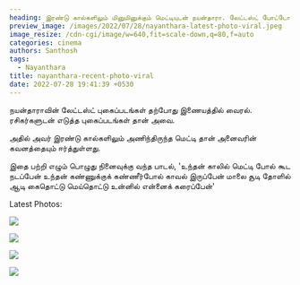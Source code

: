 ```yaml
---
heading: இரண்டு கால்களிலும் மினுமினுக்கும் மெட்டியுடன் நயன்தாரா. லேட்டஸ்ட் போட்டோ வைரல்.
preview_image: /images/2022/07/28/nayanthara-latest-photo-viral.jpeg
image_resize: /cdn-cgi/image/w=640,fit=scale-down,q=80,f=auto
categories: cinema
authors: Santhosh
tags:
  - Nayanthara
title: nayanthara-recent-photo-viral
date: 2022-07-28 19:41:39 +0530
---
```

நயன்தாராவின் லேட்டஸ்ட் புகைப்படங்கள் தற்போது இணையத்தில் வைரல். ரசிகர்களுடன் எடுத்த புகைப்படங்கள் தான் அவை.

அதில் அவர் இரண்டு கால்களிலும் அணிந்திருந்த மெட்டி தான் அனைவரின் கவனத்தையும் ஈர்த்துள்ளது.

இதை பற்றி எழும் பொழுது நினைவுக்கு வந்த பாடல்,
'உந்தன் காலில்
மெட்டி போல் கூட
நடப்பேன் உந்தன்
கண்ணுக்குக் கண்ணீர்போல்
காவல் இருப்பேன்
மாலை சூடி தோளில்
ஆடி கைதொட்டு மெய்தொட்டு
உன்னில் என்னைக் கரைப்பேன்'

Latest Photos:

![](/images/2022/07/28/nayanthara-latest-photos-1.jpeg)

![](/images/2022/07/28/nayanthara-latest-photos-2.jpeg)

![](/images/2022/07/28/nayanthara-latest-photos-3.jpeg)

![](/images/2022/07/28/nayanthara-latest-photos-4.jpeg)